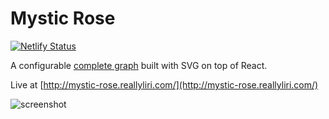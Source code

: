 # Mystic Rose

[![Netlify Status](https://api.netlify.com/api/v1/badges/c981c52a-e21e-4965-84f9-9c050f9c0f55/deploy-status)](https://app.netlify.com/sites/mystic-rose/deploys)

A configurable [complete graph](https://en.wikipedia.org/wiki/Complete_graph) built with SVG on top of React.

Live at [http://mystic-rose.reallyliri.com/](http://mystic-rose.reallyliri.com/)

![screenshot](https://i.imgur.com/myFrOwS.gif)
